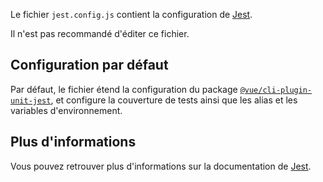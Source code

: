 Le fichier `jest.config.js` contient la configuration de [Jest](https://jestjs.io/).

<doc-alert type="warning">
Il n'est pas recommandé d'éditer ce fichier.
</doc-alert>

## Configuration par défaut

Par défaut, le fichier étend la configuration du package [`@vue/cli-plugin-unit-jest`](https://cli.vuejs.org/core-plugins/unit-jest.html), et configure la couverture de tests ainsi que les alias et les variables d'environnement.

## Plus d'informations

Vous pouvez retrouver plus d'informations sur la documentation de [Jest](https://jestjs.io/docs/configuration).
